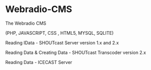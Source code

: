 Webradio-CMS
============

The Webradio CMS 

(PHP, JAVASCRIPT, CSS , HTML5, MYSQL, SQLITE)

Reading IData - SHOUTcast Server version 1.x and 2.x 

Reading Data & Creating Data - SHOUTcast Transcoder version 2.x 

Reading Data - ICECAST Server




